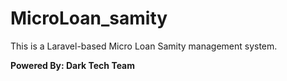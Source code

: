 # MicroLoan_samity

This is a Laravel-based Micro Loan Samity management system.

**Powered By: Dark Tech Team**